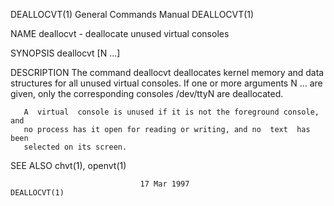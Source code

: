 DEALLOCVT(1)               General Commands Manual               DEALLOCVT(1)

NAME
       deallocvt - deallocate unused virtual consoles

SYNOPSIS
       deallocvt [N ...]

DESCRIPTION
       The  command  deallocvt  deallocates kernel memory and data structures
       for all unused virtual consoles.  If one or more arguments N ...   are
       given, only the corresponding consoles /dev/ttyN are deallocated.

       A  virtual  console is unused if it is not the foreground console, and
       no process has it open for reading or writing, and no  text  has  been
       selected on its screen.

SEE ALSO
       chvt(1), openvt(1)

                                 17 Mar 1997                     DEALLOCVT(1)
